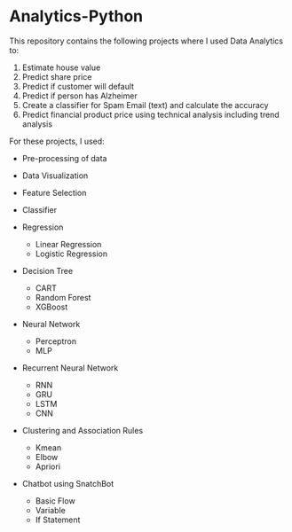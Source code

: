 # Analytics-Python
This repository contains the following projects where I used Data Analytics to:
1. Estimate house value
2. Predict share price
3. Predict if customer will default
4. Predict if person has Alzheimer
5. Create a classifier for Spam Email (text) and calculate the accuracy
6. Predict financial product price using technical analysis including trend analysis

For these projects, I used:
- Pre-processing of data
- Data Visualization
- Feature Selection
- Classifier

- Regression
  - Linear Regression
  - Logistic Regression
- Decision Tree
  - CART
  - Random Forest
  - XGBoost
- Neural Network
  - Perceptron
  - MLP
- Recurrent Neural Network
  - RNN
  - GRU
  - LSTM
  - CNN
- Clustering and Association Rules
  - Kmean
  - Elbow
  - Apriori
- Chatbot using SnatchBot
  - Basic Flow
  - Variable
  - If Statement

